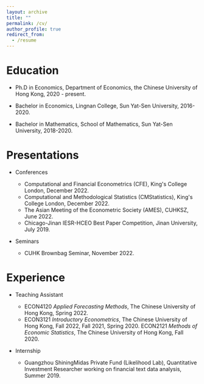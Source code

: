 ```yaml
---
layout: archive
title: ""
permalink: /cv/
author_profile: true
redirect_from:
  - /resume
---
```


Education
======
* Ph.D in Economics, Department of Economics, the Chinese University of Hong Kong, 2020 - present.

* Bachelor in Economics, Lingnan College, Sun Yat-Sen University, 2016-2020. 

* Bachelor in Mathematics, School of Mathematics, Sun Yat-Sen University, 2018-2020. 

  

Presentations 
======

* Conferences

  * Computational and Financial Econometrics (CFE), King's College London, December 2022. 
  * Computational and Methodological Statistics (CMStatistics), King's College London, December 2022. 
  * The Asian Meeting of the Econometric Society (AMES), CUHKSZ, June 2022. 
  * Chicago-Jinan IESR-HCEO Best Paper Competition, Jinan University, July 2019.

* Seminars

  * CUHK Brownbag Seminar, November 2022.

    

Experience
======
* Teaching Assistant 
  * ECON4120 *Applied Forecasting Methods*, The Chinese University of Hong Kong, Spring 2022.
  * ECON3121 *Introductory Econometrics*, The Chinese University of Hong Kong,
     Fall 2022, Fall 2021, Spring 2020. ECON2121 *Methods of Economic Statistics*, The Chinese University of Hong Kong, Fall 2020.




* Internship 
  * Guangzhou ShiningMidas Private Fund (Likelihood Lab), Quantitative Investment Researcher working on financial text data analysis, Summer 2019.  
  